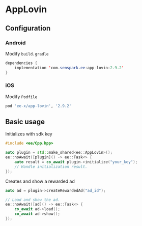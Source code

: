 # AppLovin
## Configuration
### Android
Modify `build.gradle`
```java
dependencies {
    implementation 'com.senspark.ee:app-lovin:2.9.2'
}
```

### iOS
Modify `Podfile`
```ruby
pod 'ee-x/app-lovin', '2.9.2'
```

## Basic usage
Initializes with sdk key
```cpp
#include <ee/Cpp.hpp>

auto plugin = std::make_shared<ee::AppLovin>();
ee::noAwait([plugin]() -> ee::Task<> {
    auto result = co_await plugin->initialize("your_key");
    // Handle initialization result.
});
```

Creates and show a rewarded ad
```cpp
auto ad = plugin->createRewardedAd("ad_id");

// Load and show the ad.
ee::noAwait([ad]() -> ee::Task<> {
    co_await ad->load();
    co_await ad->show();
});
```